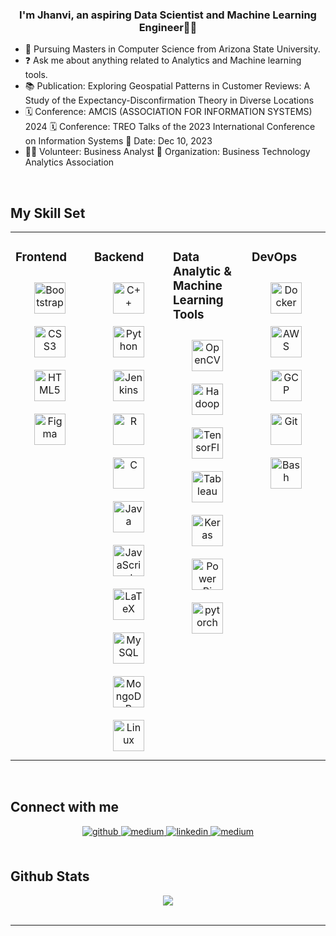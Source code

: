 ### <div align="center">I'm Jhanvi, an aspiring Data Scientist and Machine Learning Engineer👨‍💻</div>  
  

- 🌱 Pursuing Masters in Computer Science from Arizona State University.  
- ❓ Ask me about anything related to Analytics and Machine learning tools.
- 📚 Publication: Exploring Geospatial Patterns in Customer Reviews: A Study of the Expectancy-Disconfirmation Theory in Diverse Locations
- 🗓️ Conference: AMCIS (ASSOCIATION FOR INFORMATION SYSTEMS) 2024 
  🗓️ Conference: TREO Talks of the 2023 International Conference on Information Systems
  📅 Date: Dec 10, 2023
- 👩‍💼 Volunteer: Business Analyst
  🏢 Organization: Business Technology Analytics Association
<!--- :mag: Find me : [kairavkkp.github.io](https://kairavkkp.github.io) [Little bit outdated, will update soon.]-->
  
<br/>  

## My Skill Set  
<table><tr><td valign="top" width="25%">

### Frontend  
<div align="center">  
<img style="margin: 10px" src="https://profilinator.rishav.dev/skills-assets/bootstrap-plain.svg" alt="Bootstrap" height="50" />
<img style="margin: 10px" src="https://profilinator.rishav.dev/skills-assets/css3-original-wordmark.svg" alt="CSS3" height="50" /> 
<img style="margin: 10px" src="https://profilinator.rishav.dev/skills-assets/html5-original-wordmark.svg" alt="HTML5" height="50" />  
<img style="margin: 10px" src="https://profilinator.rishav.dev/skills-assets/figma-icon.svg" alt="Figma" height="50" />  

</div>
</td><td valign="top" width="25%">

### Backend  
<div align="center">  
<img style="margin: 10px" src="https://profilinator.rishav.dev/skills-assets/cplusplus-original.svg" alt="C++" height="50" /></a>  
<img style="margin: 10px" src="https://profilinator.rishav.dev/skills-assets/python-original.svg" alt="Python" height="50" /></a>  
<img style="margin: 10px" src="https://profilinator.rishav.dev/skills-assets/jenkins-icon.svg" alt="Jenkins" height="50" /></a>
<img style="margin: 10px" src="https://profilinator.rishav.dev/skills-assets/r.svg" alt="R" height="50" /></a>  
<img style="margin: 10px" src="https://profilinator.rishav.dev/skills-assets/c-original.svg" alt="C" height="50" /></a>  
<img style="margin: 10px" src="https://profilinator.rishav.dev/skills-assets/java-original-wordmark.svg" alt="Java" height="50" /></a>  
<img style="margin: 10px" src="https://profilinator.rishav.dev/skills-assets/javascript-original.svg" alt="JavaScript" height="50" /></a>  
<img style="margin: 10px" src="https://profilinator.rishav.dev/skills-assets/latex.png" alt="LaTeX" height="50" /></a>  
<img style="margin: 10px" src="https://profilinator.rishav.dev/skills-assets/mysql-original-wordmark.svg" alt="MySQL" height="50" /></a>  
<img style="margin: 10px" src="https://profilinator.rishav.dev/skills-assets/mongodb-original-wordmark.svg" alt="MongoDB" height="50" /></a>  
<img style="margin: 10px" src="https://profilinator.rishav.dev/skills-assets/linux-original.svg" alt="Linux" height="50" /></a>  

</div>
</td><td valign="top" width="25%">

### Data Analytic & Machine Learning Tools
<div align="center">  
<img style="margin: 10px" src="https://profilinator.rishav.dev/skills-assets/opencv-icon.svg" alt="OpenCV" height="50" /></a>  
<img style="margin: 10px" src="https://profilinator.rishav.dev/skills-assets/apache_hadoop-icon.svg" alt="Hadoop" height="50" /></a>  
<img style="margin: 10px" src="https://profilinator.rishav.dev/skills-assets/tensorflow-icon.svg" alt="TensorFlow" height="50" /></a>  
<img style="margin: 10px" src="https://profilinator.rishav.dev/skills-assets/tableau.svg" alt="Tableau" height="50" /></a>  
<img style="margin: 10px" src="https://profilinator.rishav.dev/skills-assets/keras.png" alt="Keras" height="50" /></a>  
<img style="margin: 10px" src="https://profilinator.rishav.dev/skills-assets/powerbi.png" alt="Power Bi" height="50" /></a>  
<img style="margin: 10px" src="https://profilinator.rishav.dev/skills-assets/pytorch-icon.svg" alt="pytorch" height="50" /></a>  
</div>

</td><td valign="top" width="25%">

### DevOps  
<div align="center">  
<img style="margin: 10px" src="https://profilinator.rishav.dev/skills-assets/docker-original-wordmark.svg" alt="Docker" height="50" />  
<img style="margin: 10px" src="https://profilinator.rishav.dev/skills-assets/amazonwebservices-original-wordmark.svg" alt="AWS" height="50" />  
<img style="margin: 10px" src="https://profilinator.rishav.dev/skills-assets/google_cloud-icon.svg" alt="GCP" height="50" />  
<img style="margin: 10px" src="https://profilinator.rishav.dev/skills-assets/git-scm-icon.svg" alt="Git" height="50" />  
<img style="margin: 10px" src="https://profilinator.rishav.dev/skills-assets/gnu_bash-icon.svg" alt="Bash" height="50" />  
</div>

</td></tr></table>  

<br/>  


## Connect with me  
<div align="center">
<a href="https://github.com/Jhanvi2001" target="_blank">
<img src=https://img.shields.io/badge/github-%2324292e.svg?&style=for-the-badge&logo=github&logoColor=white alt=github style="margin-bottom: 5px;" />
</a>
<a href="https://medium.com/@jhanvi-shah" target="_blank">
<img src=https://img.shields.io/badge/medium-%2300acee.svg?&style=for-the-badge&logo=medium&logoColor=white alt=medium style="margin-bottom: 5px;" />
</a>
<a href="https://www.linkedin.com/in/jhanvi2001/" target="_blank">
<img src=https://img.shields.io/badge/linkedin-%231E77B5.svg?&style=for-the-badge&logo=linkedin&logoColor=white alt=linkedin style="margin-bottom: 5px;" />
</a>
<a href="https://medium.com/@jhanvi-shah" target="_blank">
  <img src=https://img.shields.io/badge/medium-%2308090A.svg?&style=for-the-badge&logo=medium&logoColor=white alt=medium style="margin-bottom: 5px;" />
</a>  
</div>  
  

<br/>  


## Github Stats  
<div align="center"><img src="https://github-readme-stats.vercel.app/api?username=Jhanvi2001&show_icons=true&count_private=true&hide_border=true" align="center" /></div>  

<br/>  

<!--
## Spotify Track currently listening.
  

<br/>  

<div align="center"><img src="https://spotify-github-profile.vercel.app/api/view?uid=kairavk&cover_image=true&theme=default" /></div>  

<br/>  

<div align="center">
<img src="https://komarev.com/ghpvc/?username=kairavkkp&&style=flat-square" align="center" />
</div>  
  

<br/>  


<br />
-->
----
